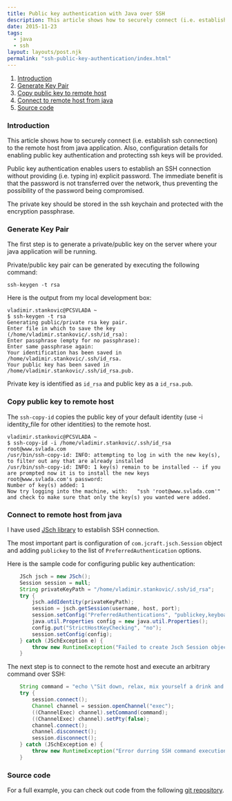 ```yaml
---
title: Public key authentication with Java over SSH
description: This article shows how to securely connect (i.e. establish ssh connection) to the remote host from java application.
date: 2015-11-23
tags:
  - java
  - ssh
layout: layouts/post.njk
permalink: "ssh-public-key-authentication/index.html"
---
```


1. <a href="#introduction">Introduction</a>
2. <a href="#generate-key-pair">Generate Key Pair</a>
3. <a href="#copy-public-key-to-remote-host">Copy public key to remote host</a>
4. <a href="#java-code">Connect to remote host from java</a> 
5. <a href="#source-code">Source code</a>

### <a name="introduction" id="introduction">Introduction</a>

This article shows how to securely connect (i.e. establish ssh connection) to the remote host from java application. Also, configuration details for enabling public key authentication and protecting ssh keys will be provided.

Public key authentication enables users to establish an SSH connection without providing (i.e. typing in) explicit password. The immediate benefit is that the password is not transferred over the network, thus preventing the possibility of the password being compromised.

The private key should be stored in the ssh keychain and protected with the encryption passphrase.

### <a name="generate-key-pair" id="generate-key-pair">Generate Key Pair</a>

The first step is to generate a private/public key on the server where your java application will be running.

Private/public key pair can be generated by executing the following command:

```text
ssh-keygen -t rsa
```

Here is the output from my local development box:
```text
vladimir.stankovic@PCSVLADA ~
$ ssh-keygen -t rsa
Generating public/private rsa key pair.
Enter file in which to save the key (/home/vladimir.stankovic/.ssh/id_rsa):
Enter passphrase (empty for no passphrase):
Enter same passphrase again:
Your identification has been saved in /home/vladimir.stankovic/.ssh/id_rsa.
Your public key has been saved in /home/vladimir.stankovic/.ssh/id_rsa.pub.
```

Private key is identified as ```id_rsa``` and public key as a ```id_rsa.pub```. 

### <a name="copy-public-key-to-remote-host" id="">Copy public key to remote host</a>

The ```ssh-copy-id``` copies the public key of your default identity (use -i identity_file for other identities) to the remote host.


```text
vladimir.stankovic@PCSVLADA ~
$ ssh-copy-id -i /home/vladimir.stankovic/.ssh/id_rsa root@www.svlada.com
/usr/bin/ssh-copy-id: INFO: attempting to log in with the new key(s), to filter out any that are already installed
/usr/bin/ssh-copy-id: INFO: 1 key(s) remain to be installed -- if you are prompted now it is to install the new keys
root@www.svlada.com's password:
Number of key(s) added: 1
Now try logging into the machine, with:   "ssh 'root@www.svlada.com'"
and check to make sure that only the key(s) you wanted were added.
```

### <a name="java-code" id="java-code">Connect to remote host from java</a>

I have used [JSch library](http://www.jcraft.com/jsch/) to establish SSH connection.

The most important part is configuration of ```com.jcraft.jsch.Session``` object and adding ```publickey``` to the list of ```PreferredAuthentication``` options.

Here is the sample code for configuring public key authentication: 
```java
    JSch jsch = new JSch();
    Session session = null;
    String privateKeyPath = "/home/vladimir.stankovic/.ssh/id_rsa";
    try {
        jsch.addIdentity(privateKeyPath);	    
        session = jsch.getSession(username, host, port);
        session.setConfig("PreferredAuthentications", "publickey,keyboard-interactive,password");
        java.util.Properties config = new java.util.Properties(); 
        config.put("StrictHostKeyChecking", "no");
        session.setConfig(config);
    } catch (JSchException e) {
        throw new RuntimeException("Failed to create Jsch Session object.", e);
    }
```

The next step is to connect to the remote host and execute an arbitrary command over SSH:

```java
    String command = "echo \"Sit down, relax, mix yourself a drink and enjoy the show...\" >> /tmp/test.out";
    try {
        session.connect();
        Channel channel = session.openChannel("exec");
        ((ChannelExec) channel).setCommand(command);
        ((ChannelExec) channel).setPty(false);
        channel.connect();
        channel.disconnect();
        session.disconnect();
    } catch (JSchException e) {
        throw new RuntimeException("Error durring SSH command execution. Command: " + command);
    }
```

### <a name="source-code" id="source-code">Source code</a> 
For a full example, you can check out code from the following [git repository](https://github.com/svlada/ssh-public-key-authentication).
